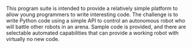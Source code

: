 This program suite is intended to provide a relatively simple platform to allow young programmers to write interesting code. 
The challenge is to write Python code using a simple API to control an autonomous robot who will battle other robots in an arena. Sample code is provided, and there are selectable automated capabilities that can provide a working robot with virtually no new code.

